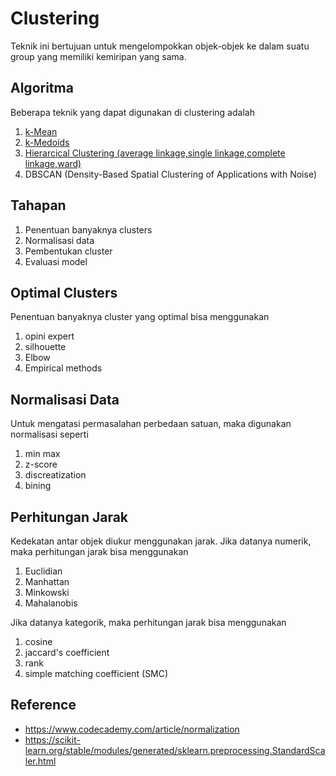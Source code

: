 # Clustering
Teknik ini bertujuan untuk mengelompokkan objek-objek ke dalam suatu group yang memiliki kemiripan yang sama.

## Algoritma
Beberapa teknik yang dapat digunakan di clustering adalah
1. [k-Mean](https://github.com/arofiqimaulana/Artificial-Intelligence/tree/master/Unsupervised%20Learning/K-Mean)
2. [k-Medoids](https://github.com/arofiqimaulana/Artificial-Intelligence/tree/master/Unsupervised%20Learning/K-Medoids)
3. [Hierarcical Clustering (average linkage,single linkage,complete linkage,ward)](https://github.com/arofiqimaulana/Artificial-Intelligence/tree/master/Unsupervised%20Learning/Hierarchical%20Clustering)
4. DBSCAN (Density-Based Spatial Clustering of Applications with Noise)

## Tahapan
1. Penentuan banyaknya clusters
2. Normalisasi data
3. Pembentukan cluster
4. Evaluasi model 

## Optimal Clusters
Penentuan banyaknya cluster yang optimal bisa menggunakan
1. opini expert
2. silhouette
3. Elbow
4. Empirical methods

## Normalisasi Data
Untuk mengatasi permasalahan perbedaan satuan, maka digunakan normalisasi seperti
1. min max
2. z-score
3. discreatization
4. bining

## Perhitungan Jarak
Kedekatan antar objek diukur menggunakan jarak. Jika datanya numerik, maka perhitungan jarak bisa menggunakan
1. Euclidian 
2. Manhattan
3. Minkowski
4. Mahalanobis

Jika datanya kategorik, maka perhitungan jarak bisa menggunakan
1. cosine
2. jaccard's coefficient
3. rank
4. simple matching coefficient (SMC)

## Reference
- https://www.codecademy.com/article/normalization
- https://scikit-learn.org/stable/modules/generated/sklearn.preprocessing.StandardScaler.html